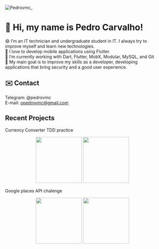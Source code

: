 ![Pedrovmc_](https://user-images.githubusercontent.com/31806810/117132226-e84d6880-ad78-11eb-99c5-d84d9a570f6c.gif)

# 👋 Hi, my name is Pedro Carvalho! <br>
😄 I’m an IT technician and undergraduate student in IT. I always try to improve myself and learn new technologies. <br>
📱 I love to develop mobile applications using Flutter. <br>
🔭 I’m currently working with Dart, Flutter, MobX, Modular, MySQL, and Git<br>
🎯 My main goal is to improve my skills as a developer, developing applications that bring security and a good user experience. <br>

## ✉️ Contact
Telegram: @pedrovmc <br>
E-mail: opedrovmc@gmail.com

## Recent Projects
Currency Converter TDD practice
<p float="left" align="middle">
<img src="https://user-images.githubusercontent.com/31806810/218512643-20686c3a-4a0d-4036-859c-054fa32b4d51.png" width="150" >
<img src="https://user-images.githubusercontent.com/31806810/218512792-8fb83dd4-b8fe-488d-a757-82070cc3d798.png" width="150" >
</p>

Google places API chalenge
<p float="left" align="middle">
<img src="https://user-images.githubusercontent.com/31806810/215352626-a033ecb1-1848-4043-af05-f2add83f7251.png" width="150" >
<img src="https://user-images.githubusercontent.com/31806810/215352623-94cc3e90-c73a-4f9f-accb-6464c240e469.png" width="150" >
</p>
